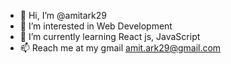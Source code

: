 - 👋 Hi, I’m @amitark29
- 👀 I’m interested in Web Development
- 🌱 I’m currently learning React js, JavaScript
- 📫 Reach me at my gmail amit.ark29@gmail.com
